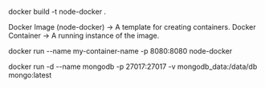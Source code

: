 docker build -t node-docker .

<!-- Both --tag and -t are the same. The -t flag is just a shorthand for --tag.
This command builds a Docker image with the name node-docker using the current directory (.) as the build context. -->

Docker Image (node-docker) → A template for creating containers.
Docker Container → A running instance of the image.

<!-- First 3000 (Host Machine Port): The port on your local machine (host).
Second 3000 (Container Port): The port inside the Docker container.
node-docker is image which we have created using the tag flag
-->

docker run --name my-container-name -p 8080:8080 node-docker

docker run -d --name mongodb -p 27017:27017 -v mongodb_data:/data/db mongo:latest

<!--
-d → Runs the container in the background (detached mode).

--name mongodb → Names the container "mongodb".

-p 27017:27017 → Maps MongoDB's default port 27017 to your local machine.

-v mongodb_data:/data/db → Creates a Docker volume (mongodb_data) to persist the database.

mongo:latest → Uses the latest official MongoDB image.
-->

